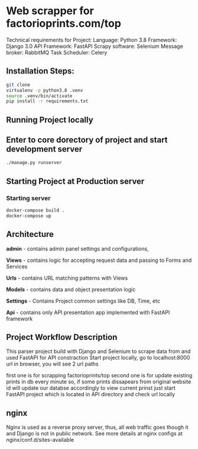 # Web scrapper for factorioprints.com/top

Technical requirements for Project:
Language: Python 3.8
Framework: Django 3.0
API Framework: FastAPI
Scrapy software: Selenium
Message broker: RabbitMQ
Task Scheduler: Celery

## Installation Steps:

```bash
git clone
virtualenv -p python3.8 .venv
source .venv/bin/activate
pip install -r requirements.txt
```

## Running Project locally
## Enter to core dorectory of project and start development server

```bash
./manage.py runserver
```


## Starting Project at Production server

### Starting server

```bash
docker-compose build .
docker-compose up
```


## Architecture

**admin** - contains admin panel settings and configurations,

**Views** - contains logic for accepting request data and passing to Forms and Services

**Urls** - contains URL matching patterns with Views

**Models** - contains data and object presentation logic

**Settings** - Contains Project common settings like DB, Time, etc

**Api** - contains only API presentation app implemented with FastAPI framework


## **Project Workflow Description**

This parser project build with Django and Selenium to scrape data from and used FastAPI for API constraction
Start project locally, go to localhost:8000 url in browser, you will see 2 url paths

first one is for scrapping factorioprints/top second one is for update existing prints in db every minute
so, if some prints dissapears from original website id will update our databse accordingly
to view current prinst just start FastAPI project which is located in API directory and check url locally


## nginx

Nginx is used as a reverse proxy server, thus, all web traffic goes though it and Django is not in public network.
See more details at nginx configs at nginx/conf.d/sites-available

